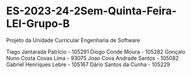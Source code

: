 # ES-2023-24-2Sem-Quinta-Feira-LEI-Grupo-B
Projeto da Unidade Curricular Engenharia de Software

Tiago Jantarada Patrício - 105291
Diogo Conde Moura - 105282
Gonçalo Nuno Costa Covas Lima - 93075
Joao Cova Andrade Santos - 105082
Gabriel Henriques Lebre - 105167
Dário Santos da Cunha - 105229
